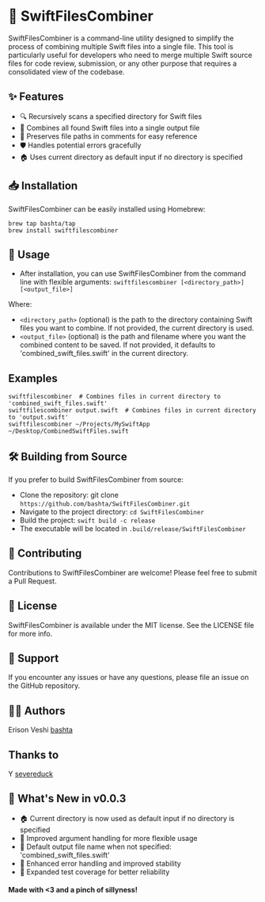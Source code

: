 # 🔀 SwiftFilesCombiner
SwiftFilesCombiner is a command-line utility designed to simplify the process of combining multiple Swift files into a single file. This tool is particularly useful for developers who need to merge multiple Swift source files for code review, submission, or any other purpose that requires a consolidated view of the codebase.

## ✨ Features
- 🔍 Recursively scans a specified directory for Swift files
- 🔗 Combines all found Swift files into a single output file
- 💼 Preserves file paths in comments for easy reference
- 🛡️ Handles potential errors gracefully
- 🏠 Uses current directory as default input if no directory is specified

## 📥 Installation
SwiftFilesCombiner can be easily installed using Homebrew:
```
brew tap bashta/tap
brew install swiftfilescombiner
```

## 🚀 Usage
- After installation, you can use SwiftFilesCombiner from the command line with flexible arguments:
`swiftfilescombiner [<directory_path>] [<output_file>]`

Where:
- `<directory_path>` (optional) is the path to the directory containing Swift files you want to combine. If not provided, the current directory is used.
- `<output_file>` (optional) is the path and filename where you want the combined content to be saved. If not provided, it defaults to 'combined_swift_files.swift' in the current directory.

## Examples
```
swiftfilescombiner  # Combines files in current directory to 'combined_swift_files.swift'
swiftfilescombiner output.swift  # Combines files in current directory to 'output.swift'
swiftfilescombiner ~/Projects/MySwiftApp ~/Desktop/CombinedSwiftFiles.swift
```

## 🛠️ Building from Source
If you prefer to build SwiftFilesCombiner from source:

- Clone the repository: git clone `https://github.com/bashta/SwiftFilesCombiner.git`
- Navigate to the project directory: `cd SwiftFilesCombiner`
- Build the project: `swift build -c release`
- The executable will be located in `.build/release/SwiftFilesCombiner`

## 🤝 Contributing
Contributions to SwiftFilesCombiner are welcome! Please feel free to submit a Pull Request.

## 📄 License
SwiftFilesCombiner is available under the MIT license. See the LICENSE file for more info.

## 💬 Support
If you encounter any issues or have any questions, please file an issue on the GitHub repository.

## 👨‍💻 Authors
Erison Veshi [bashta](https://github.com/severeduck)

## Thanks to
Y [severeduck](https://github.com/severeduck)

##  🎉 What's New in v0.0.3
- 🏠 Current directory is now used as default input if no directory is specified
- 🔧 Improved argument handling for more flexible usage
- 📝 Default output file name when not specified: 'combined_swift_files.swift'
- 🐛 Enhanced error handling and improved stability
- 🧪 Expanded test coverage for better reliability

#### Made with <3 and a pinch of sillyness!
